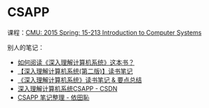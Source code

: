 # CSAPP

课程：[CMU: 2015 Spring: 15-213 Introduction to Computer Systems](https://www.youtube.com/playlist?list=PLpIxOj-HnDsPZIJYO4U9f-xRI8bBadaso)

别人的笔记：

- [如何阅读《深入理解计算机系统》这本书？](https://www.zhihu.com/question/20402534)
- [【深入理解计算机系统(第二版)】读书笔记](https://wdxtub.com/2016/03/26/csapp-book-note/)
- [《深入理解计算机系统》读书笔记 & 要点总结](http://0xffffff.org/tags/CSAPP/)
- [深入理解计算机系统CSAPP - CSDN](https://blog.csdn.net/ferris_chan/article/category/7326733)
- [CSAPP 笔记整理 - 依⽥恥](http://www.legend-k.com/CSAPP/Mycsapp.pdf)

